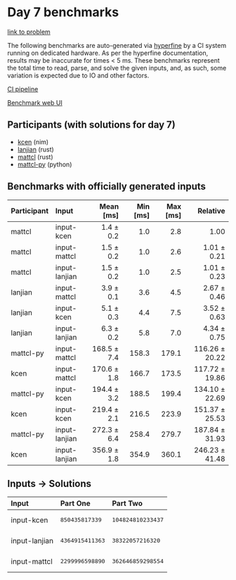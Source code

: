 # Day 7 benchmarks

[link to problem](https://adventofcode.com/2024/day/7)

The following benchmarks are auto-generated via
[hyperfine](https://github.com/sharkdp/hyperfine) by a CI system running on
dedicated hardware. As per the hyperfine documentation, results may be
inaccurate for times < 5 ms. These benchmarks represent the total time to read,
parse, and solve the given inputs, and, as such, some variation is expected due
to IO and other factors.

[CI pipeline](http://ci.papercode.net:8080/teams/main/pipelines/aoc2024)

[Benchmark web UI](https://aoc.ancalagon.black)


## Participants (with solutions for day 7)

- [kcen](https://github.com/kcen/aoc2024) (nim)
- [lanjian](https://github.com/lanjian/aoc-2024) (rust)
- [mattcl](https://github.com/mattcl/aoc2024) (rust)
- [mattcl-py](https://github.com/mattcl/aoc2024-py) (python)


## Benchmarks with officially generated inputs

| Participant | Input | Mean [ms] | Min [ms] | Max [ms] | Relative |
|:---|:---|---:|---:|---:|---:|
| mattcl | input-kcen | 1.4 ± 0.2 | 1.0 | 2.8 | 1.00 |
| mattcl | input-mattcl | 1.5 ± 0.2 | 1.0 | 2.6 | 1.01 ± 0.21 |
| mattcl | input-lanjian | 1.5 ± 0.2 | 1.0 | 2.5 | 1.01 ± 0.23 |
| lanjian | input-mattcl | 3.9 ± 0.1 | 3.6 | 4.5 | 2.67 ± 0.46 |
| lanjian | input-kcen | 5.1 ± 0.3 | 4.4 | 7.5 | 3.52 ± 0.63 |
| lanjian | input-lanjian | 6.3 ± 0.2 | 5.8 | 7.0 | 4.34 ± 0.75 |
| mattcl-py | input-mattcl | 168.5 ± 7.4 | 158.3 | 179.1 | 116.26 ± 20.22 |
| kcen | input-mattcl | 170.6 ± 1.8 | 166.7 | 173.5 | 117.72 ± 19.86 |
| mattcl-py | input-kcen | 194.4 ± 3.2 | 188.5 | 199.4 | 134.10 ± 22.69 |
| kcen | input-kcen | 219.4 ± 2.1 | 216.5 | 223.9 | 151.37 ± 25.53 |
| mattcl-py | input-lanjian | 272.3 ± 6.4 | 258.4 | 279.7 | 187.84 ± 31.93 |
| kcen | input-lanjian | 356.9 ± 1.8 | 354.9 | 360.1 | 246.23 ± 41.48 |


## Inputs -> Solutions

| Input | Part One | Part Two |
|:---|:---|:---|
|input-kcen|<pre>850435817339</pre>|<pre>104824810233437</pre>|
|input-lanjian|<pre>4364915411363</pre>|<pre>38322057216320</pre>|
|input-mattcl|<pre>2299996598890</pre>|<pre>362646859298554</pre>|